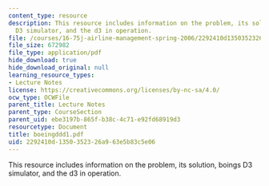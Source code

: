 ```yaml
---
content_type: resource
description: This resource includes information on the problem, its solution, boings
  D3 simulator, and the d3 in operation.
file: /courses/16-75j-airline-management-spring-2006/2292410d1350352326a963e5b83c5e06_boeingddd1.pdf
file_size: 672982
file_type: application/pdf
hide_download: true
hide_download_original: null
learning_resource_types:
- Lecture Notes
license: https://creativecommons.org/licenses/by-nc-sa/4.0/
ocw_type: OCWFile
parent_title: Lecture Notes
parent_type: CourseSection
parent_uid: ebe3197b-865f-b38c-4c71-e92fd68919d3
resourcetype: Document
title: boeingddd1.pdf
uid: 2292410d-1350-3523-26a9-63e5b83c5e06
---
```

This resource includes information on the problem, its solution, boings D3 simulator, and the d3 in operation.